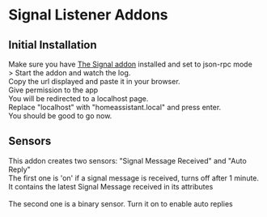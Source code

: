 # Signal Listener Addons

## Initial Installation
Make sure you have [The Signal addon](https://github.com/haberda/signal-addon/tree/main) installed and set to json-rpc mode
<br>>
Start the addon and watch the log.<br>
Copy the url displayed and paste it in your browser.<br>
Give permission to the app<br>
You will be redirected to a localhost page.<br>
Replace "localhost" with "homeassistant.local" and press enter.<br>
You should be good to go now.<br>

## Sensors
This addon creates two sensors: "Signal Message Received" and "Auto Reply"<br>
The first one is 'on' if a signal message is received, turns off after 1 minute.<br>
It contains the latest Signal Message received in its attributes<br>
<br>
The second one is a binary sensor. Turn it on to enable auto replies